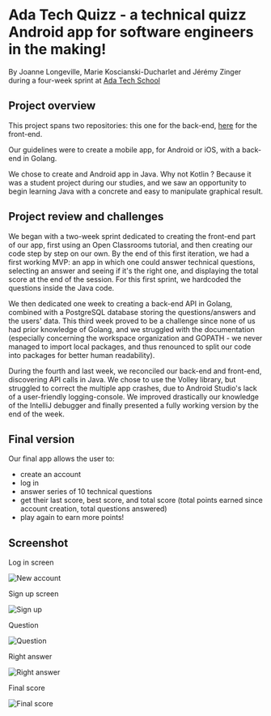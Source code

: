 # Ada Tech Quizz - a technical quizz Android app for software engineers in the making!

By Joanne Longeville, Marie Koscianski-Ducharlet and Jérémy Zinger during a four-week sprint at [Ada Tech School](https://adatechschool.fr/)

## Project overview

This project spans two repositories: this one for the back-end, [here](https://github.com/MarieKosDuc/projet_collectif_mobile-ada-tech-quizz) for the front-end.

Our guidelines were to create a mobile app, for Android or iOS, with a back-end in Golang.

We chose to create and Android app in Java. Why not Kotlin ? Because it was a student project during our studies, and we saw an opportunity to begin learning Java with a concrete and easy to manipulate graphical result.

## Project review and challenges

We began with a two-week sprint dedicated to creating the front-end part of our app, first using an Open Classrooms tutorial, and then creating our code step by step on our own. By the end of this first iteration, we had a first working MVP: an app in which one could answer technical questions, selecting an answer and seeing if it's the right one, and displaying the total score at the end of the session. For this first sprint, we hardcoded the questions inside the Java code.

We then dedicated one week to creating a back-end API in Golang, combined with a PostgreSQL database storing the questions/answers and the users' data. 
This third week proved to be a challenge since none of us had prior knowledge of Golang, and we struggled with the documentation (especially concerning the workspace organization and GOPATH - we never managed to import local packages, and thus renounced to split our code into packages for better human readability).

During the fourth and last week, we reconciled our back-end and front-end, discovering API calls in Java. We chose to use the Volley library, but struggled to correct the multiple app crashes, due to Android Studio's lack of a user-friendly logging-console. We improved drastically our knowledge of the IntelliJ debugger and finally presented a fully working version by the end of the week.

## Final version

Our final app allows the user to:
- create an account
- log in
- answer series of 10 technical questions
- get their last score, best score, and total score (total points earned since account creation, total questions answered)
- play again to earn more points!
## Screenshot

Log in screen

![New account](https://github.com/MarieKosDuc/projet_collectif_mobile-ada-tech-quizz/blob/main/Mobile-connection.png?raw=true)

Sign up screen

![Sign up](https://github.com/MarieKosDuc/projet_collectif_mobile-ada-tech-quizz/blob/main/Mobile-nouveau-compte.png?raw=true)

Question

![Question](https://github.com/MarieKosDuc/projet_collectif_mobile-ada-tech-quizz/blob/main/Mobile-question.png?raw=true)

Right answer

![Right answer](https://github.com/MarieKosDuc/projet_collectif_mobile-ada-tech-quizz/blob/main/Mobile-right-answer.png?raw=true)

Final score

![Final score](https://github.com/MarieKosDuc/projet_collectif_mobile-ada-tech-quizz/blob/main/Mobile-score.png?raw=true)
